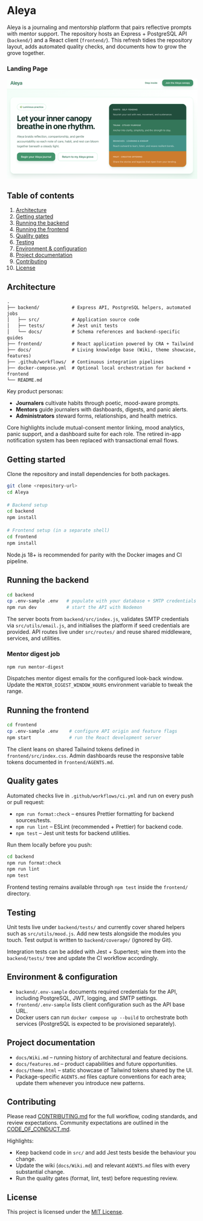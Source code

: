 # Aleya

Aleya is a journaling and mentorship platform that pairs reflective prompts with
mentor support. The repository hosts an Express + PostgreSQL API (`backend/`) and a
React client (`frontend/`). This refresh tidies the repository layout, adds automated
quality checks, and documents how to grow the grove together.

### Landing Page
![Landing Page](docs/Web-Aleya.png)

## Table of contents

1. [Architecture](#architecture)
2. [Getting started](#getting-started)
3. [Running the backend](#running-the-backend)
4. [Running the frontend](#running-the-frontend)
5. [Quality gates](#quality-gates)
6. [Testing](#testing)
7. [Environment & configuration](#environment--configuration)
8. [Project documentation](#project-documentation)
9. [Contributing](#contributing)
10. [License](#license)

## Architecture

```
.
├── backend/            # Express API, PostgreSQL helpers, automated jobs
│   ├── src/            # Application source code
│   ├── tests/          # Jest unit tests
│   └── docs/           # Schema references and backend-specific guides
├── frontend/           # React application powered by CRA + Tailwind
├── docs/               # Living knowledge base (Wiki, theme showcase, features)
├── .github/workflows/  # Continuous integration pipelines
├── docker-compose.yml  # Optional local orchestration for backend + frontend
└── README.md
```

Key product personas:

- **Journalers** cultivate habits through poetic, mood-aware prompts.
- **Mentors** guide journalers with dashboards, digests, and panic alerts.
- **Administrators** steward forms, relationships, and health metrics.

Core highlights include mutual-consent mentor linking, mood analytics, panic
support, and a dashboard suite for each role. The retired in-app notification
system has been replaced with transactional email flows.

## Getting started

Clone the repository and install dependencies for both packages.

```bash
git clone <repository-url>
cd Aleya

# Backend setup
cd backend
npm install

# Frontend setup (in a separate shell)
cd frontend
npm install
```

Node.js 18+ is recommended for parity with the Docker images and CI pipeline.

## Running the backend

```bash
cd backend
cp .env-sample .env   # populate with your database + SMTP credentials
npm run dev           # start the API with Nodemon
```

The server boots from `backend/src/index.js`, validates SMTP credentials via
`src/utils/email.js`, and initialises the platform if seed credentials are
provided. API routes live under `src/routes/` and reuse shared middleware,
services, and utilities.

### Mentor digest job

```
npm run mentor-digest
```

Dispatches mentor digest emails for the configured look-back window. Update the
`MENTOR_DIGEST_WINDOW_HOURS` environment variable to tweak the range.

## Running the frontend

```bash
cd frontend
cp .env-sample .env    # configure API origin and feature flags
npm start              # run the React development server
```

The client leans on shared Tailwind tokens defined in `frontend/src/index.css`.
Admin dashboards reuse the responsive table tokens documented in
`frontend/AGENTS.md`.

## Quality gates

Automated checks live in `.github/workflows/ci.yml` and run on every push or
pull request:

- `npm run format:check` – ensures Prettier formatting for backend sources/tests.
- `npm run lint` – ESLint (recommended + Prettier) for backend code.
- `npm test` – Jest unit tests for backend utilities.

Run them locally before you push:

```bash
cd backend
npm run format:check
npm run lint
npm test
```

Frontend testing remains available through `npm test` inside the `frontend/`
directory.

## Testing

Unit tests live under `backend/tests/` and currently cover shared helpers such as
`src/utils/mood.js`. Add new tests alongside the modules you touch. Test output
is written to `backend/coverage/` (ignored by Git).

Integration tests can be added with Jest + Supertest; wire them into the
`backend/tests/` tree and update the CI workflow accordingly.

## Environment & configuration

- `backend/.env-sample` documents required credentials for the API, including
  PostgreSQL, JWT, logging, and SMTP settings.
- `frontend/.env-sample` lists client configuration such as the API base URL.
- Docker users can run `docker compose up --build` to orchestrate both services
  (PostgreSQL is expected to be provisioned separately).

## Project documentation

- `docs/Wiki.md` – running history of architectural and feature decisions.
- `docs/features.md` – product capabilities and future opportunities.
- `docs/theme.html` – static showcase of Tailwind tokens shared by the UI.
- Package-specific `AGENTS.md` files capture conventions for each area; update
  them whenever you introduce new patterns.

## Contributing

Please read [CONTRIBUTING.md](CONTRIBUTING.md) for the full workflow, coding
standards, and review expectations. Community expectations are outlined in the
[CODE_OF_CONDUCT.md](CODE_OF_CONDUCT.md).

Highlights:

- Keep backend code in `src/` and add Jest tests beside the behaviour you change.
- Update the wiki (`docs/Wiki.md`) and relevant `AGENTS.md` files with every
  substantial change.
- Run the quality gates (format, lint, test) before requesting review.

## License

This project is licensed under the [MIT License](LICENSE).
